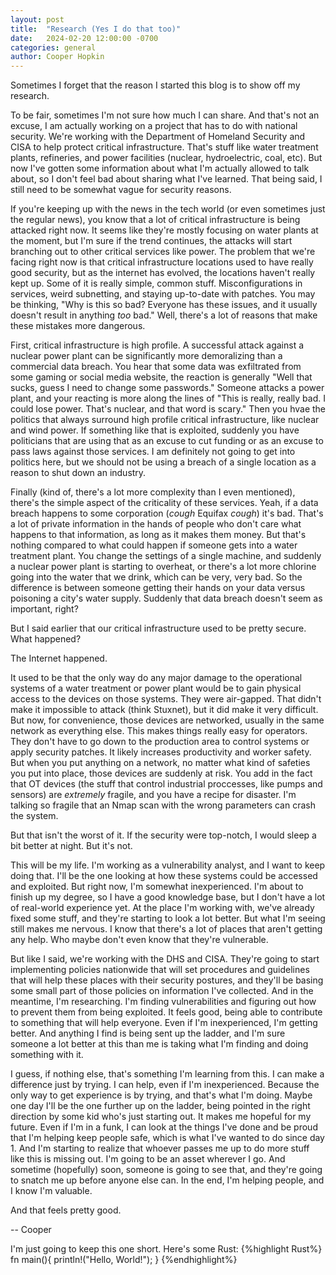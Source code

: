 ```yaml
---
layout: post
title:  "Research (Yes I do that too)"
date:   2024-02-20 12:00:00 -0700
categories: general
author: Cooper Hopkin
---
```


Sometimes I forget that the reason I started this blog is to show off my research.

To be fair, sometimes I'm not sure how much I can share. And that's not an excuse, I am actually working on a project that has to do with national security. We're working with the Department of Homeland Security and CISA to help protect critical infrastructure. That's stuff like water treatment plants, refineries, and power facilities (nuclear, hydroelectric, coal, etc). But now I've gotten some information about what I'm actually allowed to talk about, so I don't feel bad about sharing what I've learned. That being said, I still need to be somewhat vague for security reasons. 

If you're keeping up with the news in the tech world (or even sometimes just the regular news), you know that a lot of critical infrastructure is being attacked right now. It seems like they're mostly focusing on water plants at the moment, but I'm sure if the trend continues, the attacks will start branching out to other critical services like power. The problem that we're facing right now is that critical infrastructure locations used to have really good security, but as the internet has evolved, the locations haven't really kept up. Some of it is really simple, common stuff. Misconfigurations in services, weird subnetting, and staying up-to-date with patches. You may be thinking, "Why is this so bad? Everyone has these issues, and it usually doesn't result in anything *too* bad." Well, there's a lot of reasons that make these mistakes more dangerous.

First, critical infrastructure is high profile. A successful attack against a nuclear power plant can be significantly more demoralizing than a commercial data breach. You hear that some data was exfiltrated from some gaming or social media website, the reaction is generally "Well that sucks, guess I need to change some passwords." Someone attacks a power plant, and your reacting is more along the lines of "This is really, really bad. I could lose power. That's nuclear, and that word is scary." Then you hvae the politics that always surround high profile critical infrastructure, like nuclear and wind power. If something like that is exploited, suddenly you have politicians that are using that as an excuse to cut funding or as an excuse to pass laws against those services. I am definitely not going to get into politics here, but we should not be using a breach of a single location as a reason to shut down an industry.

Finally (kind of, there's a lot more complexity than I even mentioned), there's the simple aspect of the criticality of these services. Yeah, if a data breach happens to some corporation (*cough* Equifax *cough*) it's bad. That's a lot of private information in the hands of people who don't care what happens to that information, as long as it makes them money. But that's nothing compared to what could happen if someone gets into a water treatment plant. You change the settings of a single machine, and suddenly a nuclear power plant is starting to overheat, or there's a lot more chlorine going into the water that we drink, which can be very, very bad. So the difference is between someone getting their hands on your data versus poisoning a city's water supply. Suddenly that data breach doesn't seem as important, right?

But I said earlier that our critical infrastructure used to be pretty secure. What happened?

The Internet happened.

It used to be that the only way do any major damage to the operational systems of a water treatment or power plant would be to gain physical access to the devices on those systems. They were air-gapped. That didn't make it impossible to attack (think Stuxnet), but it did make it very difficult. But now, for convenience, those devices are networked, usually in the same network as everything else. This makes things really easy for operators. They don't have to go down to the production area to control systems or apply security patches. It likely increases productivity and worker safety. But when you put anything on a network, no matter what kind of safeties you put into place, those devices are suddenly at risk. You add in the fact that OT devices (the stuff that control industrial proccesses, like pumps and sensors) are *extremely* fragile, and you have a recipe for disaster. I'm talking so fragile that an Nmap scan with the wrong parameters can crash the system.

But that isn't the worst of it. If the security were top-notch, I would sleep a bit better at night. But it's not.

This will be my life. I'm working as a vulnerability analyst, and I want to keep doing that. I'll be the one looking at how these systems could be accessed and exploited. But right now, I'm somewhat inexperienced. I'm about to finish up my degree, so I have a good knowledge base, but I don't have a lot of real-world experience yet. At the place I'm working with, we've already fixed some stuff, and they're starting to look a lot better. But what I'm seeing still makes me nervous. I know that there's a lot of places that aren't getting any help. Who maybe don't even know that they're vulnerable. 

But like I said, we're working with the DHS and CISA. They're going to start implementing policies nationwide that will set procedures and guidelines that will help these places with their security postures, and they'll be basing some small part of those policies on information I've collected. And in the meantime, I'm researching. I'm finding vulnerabilities and figuring out how to prevent them from being exploited. It feels good, being able to contribute to something that will help everyone. Even if I'm inexperienced, I'm getting better. And anything I find is being sent up the ladder, and I'm sure someone a lot better at this than me is taking what I'm finding and doing something with it.

I guess, if nothing else, that's something I'm learning from this. I can make a difference just by trying. I can help, even if I'm inexperienced. Because the only way to get experience is by trying, and that's what I'm doing. Maybe one day I'll be the one further up on the ladder, being pointed in the right direction by some kid who's just starting out. It makes me hopeful for my future. Even if I'm in a funk, I can look at the things I've done and be proud that I'm helping keep people safe, which is what I've wanted to do since day 1. And I'm starting to realize that whoever passes me up to do more stuff like this is missing out. I'm going to be an asset wherever I go. And sometime (hopefully) soon, someone is going to see that, and they're going to snatch me up before anyone else can. In the end, I'm helping people, and I know I'm valuable.

And that feels pretty good.

-- Cooper

I'm just going to keep this one short. Here's some Rust:
{%highlight Rust%}
fn main(){
    println!("Hello, World!");
}
{%endhighlight%}